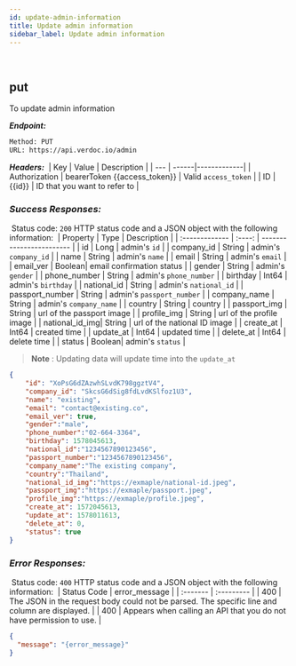 ```yaml
---
id: update-admin-information
title: Update admin information
sidebar_label: Update admin information
---
```

</br>

<span class="badges put">put</span>
---

To update admin information

***Endpoint:***

```bash
Method: PUT
URL: https://api.verdoc.io/admin
```



***Headers:***
​
| Key | Value | Description |
| --- | ------|-------------|
| Authorization | bearerToken {{access_token}} | Valid `access_token` |
| ID  | {{id}} | ID that you want to refer to |


### ***Success Responses:***
​
Status code: `200` HTTP status code and a JSON object with the following information:
​
| Property       |  Type  | Description              |
| :------------- | :----: | ------------------------ |
| id             | Long   | admin's `id`              |
| company_id     | String | admin's `company_id`      |
| name           | String | admin's `name`            |
| email          | String | admin's `email`           |
| email_ver      | Boolean| email confirmation status |
| gender         | String | admin's `gender`          |
| phone_number   | String | admin's `phone_number`    |
| birthday       | Int64  | admin's `birthday`        |
| national_id    | String | admin's `national_id`     |
| passport_number   | String | admin's `passport_number` |
| company_name   | String | admin's `company_name`    |
|  country       | String | country                   |
| passport_img   | String | url of the passport image |
| profile_img    | String | url of the profile image  |
| national_id_img| String | url of the national ID image |
| create_at      | Int64  | created time              |
| update_at      | Int64  | updated time              |
| delete_at      | Int64  | delete time               |
| status         | Boolean| admin's `status`          |

>**Note** : Updating data will update time into the `update_at`


```json
{
    "id": "XoPsG6dZAzwhSLvdK798ggztV4",
    "company_id": "SkcsG6dSig8fdLvdKSlfoz1U3",
    "name": "existing",
    "email": "contact@existing.co",
    "email_ver": true,
    "gender":"male",
    "phone_number":"02-664-3364",
    "birthday": 1578045613,
    "national_id":"1234567890123456",
    "passport_number":"1234567890123456",
    "company_name":"The existing company",
    "country":"Thailand",
    "national_id_img":"https://exmaple/national-id.jpeg",
    "passport_img":"https://exmaple/passport.jpeg",
    "profile_img":"https://exmaple/profile.jpeg",
    "create_at": 1572045613,
    "update_at": 1578011613,
    "delete_at": 0,
    "status": true
}
```

### ***Error Responses:***
​
Status code: `400` HTTP status code and a JSON object with the following information:
​
| Status Code |     error_message   |
| :------- | :--------- | 
| 400    |  The JSON in the request body could not be parsed. The specific line and column are displayed. |
| 400    |  Appears when calling an API that you do not have permission to use. |
​
​
```json
{
  "message": "{error_message}"
}
```

<!-- <br/>
## Example request

---

```bash
curl https://verdoc.io/
``` -->
